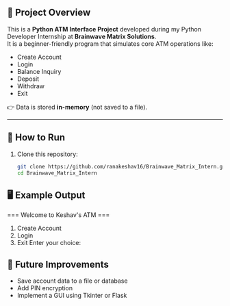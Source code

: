 ## 📌 Project Overview

This is a **Python ATM Interface Project** developed during my Python Developer Internship at **Brainwave Matrix Solutions**.  
It is a beginner-friendly program that simulates core ATM operations like:  
- Create Account  
- Login  
- Balance Inquiry  
- Deposit  
- Withdraw  
- Exit  

👉 Data is stored **in-memory** (not saved to a file).  

---

## 🚀 How to Run
1. Clone this repository:
   ```bash
   git clone https://github.com/ranakeshav16/Brainwave_Matrix_Intern.git
   cd Brainwave_Matrix_Intern


## 🖥️ Example Output
=== Welcome to Keshav's ATM ===
1. Create Account
2. Login
3. Exit
Enter your choice:


## 🔮 Future Improvements
- Save account data to a file or database  
- Add PIN encryption  
- Implement a GUI using Tkinter or Flask  
